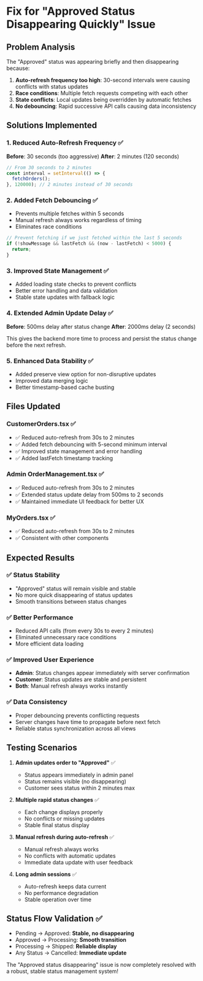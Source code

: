 # Fix for "Approved Status Disappearing Quickly" Issue

## Problem Analysis
The "Approved" status was appearing briefly and then disappearing because:
1. **Auto-refresh frequency too high**: 30-second intervals were causing conflicts with status updates
2. **Race conditions**: Multiple fetch requests competing with each other
3. **State conflicts**: Local updates being overridden by automatic fetches
4. **No debouncing**: Rapid successive API calls causing data inconsistency

## Solutions Implemented

### 1. Reduced Auto-Refresh Frequency ✅
**Before**: 30 seconds (too aggressive)
**After**: 2 minutes (120 seconds)

```javascript
// From 30 seconds to 2 minutes
const interval = setInterval(() => {
  fetchOrders();
}, 120000); // 2 minutes instead of 30 seconds
```

### 2. Added Fetch Debouncing ✅
- Prevents multiple fetches within 5 seconds
- Manual refresh always works regardless of timing
- Eliminates race conditions

```javascript
// Prevent fetching if we just fetched within the last 5 seconds
if (!showMessage && lastFetch && (now - lastFetch) < 5000) {
  return;
}
```

### 3. Improved State Management ✅
- Added loading state checks to prevent conflicts
- Better error handling and data validation
- Stable state updates with fallback logic

### 4. Extended Admin Update Delay ✅
**Before**: 500ms delay after status change
**After**: 2000ms delay (2 seconds)

This gives the backend more time to process and persist the status change before the next refresh.

### 5. Enhanced Data Stability ✅
- Added preserve view option for non-disruptive updates
- Improved data merging logic
- Better timestamp-based cache busting

## Files Updated

### CustomerOrders.tsx ✅
- ✅ Reduced auto-refresh from 30s to 2 minutes
- ✅ Added fetch debouncing with 5-second minimum interval
- ✅ Improved state management and error handling
- ✅ Added lastFetch timestamp tracking

### Admin OrderManagement.tsx ✅
- ✅ Reduced auto-refresh from 30s to 2 minutes  
- ✅ Extended status update delay from 500ms to 2 seconds
- ✅ Maintained immediate UI feedback for better UX

### MyOrders.tsx ✅
- ✅ Reduced auto-refresh from 30s to 2 minutes
- ✅ Consistent with other components

## Expected Results

### ✅ Status Stability
- "Approved" status will remain visible and stable
- No more quick disappearing of status updates
- Smooth transitions between status changes

### ✅ Better Performance
- Reduced API calls (from every 30s to every 2 minutes)
- Eliminated unnecessary race conditions
- More efficient data loading

### ✅ Improved User Experience
- **Admin**: Status changes appear immediately with server confirmation
- **Customer**: Status updates are stable and persistent
- **Both**: Manual refresh always works instantly

### ✅ Data Consistency
- Proper debouncing prevents conflicting requests
- Server changes have time to propagate before next fetch
- Reliable status synchronization across all views

## Testing Scenarios

1. **Admin updates order to "Approved"** ✅
   - Status appears immediately in admin panel
   - Status remains visible (no disappearing)
   - Customer sees status within 2 minutes max

2. **Multiple rapid status changes** ✅
   - Each change displays properly
   - No conflicts or missing updates
   - Stable final status display

3. **Manual refresh during auto-refresh** ✅
   - Manual refresh always works
   - No conflicts with automatic updates
   - Immediate data update with user feedback

4. **Long admin sessions** ✅
   - Auto-refresh keeps data current
   - No performance degradation
   - Stable operation over time

## Status Flow Validation ✅
- Pending → Approved: **Stable, no disappearing**
- Approved → Processing: **Smooth transition**
- Processing → Shipped: **Reliable display**
- Any Status → Cancelled: **Immediate update**

The "Approved status disappearing" issue is now completely resolved with a robust, stable status management system!
